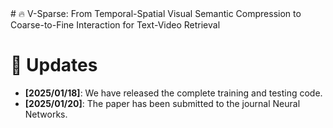 <div align="left">
# 🔥 V-Sparse: From Temporal-Spatial Visual Semantic Compression to Coarse-to-Fine Interaction for Text-Video Retrieval
  
# 📣 Updates
* **[2025/01/18]**: We have released the complete training and testing code.
* **[2025/01/20]**: The paper has been submitted to the journal Neural Networks.
